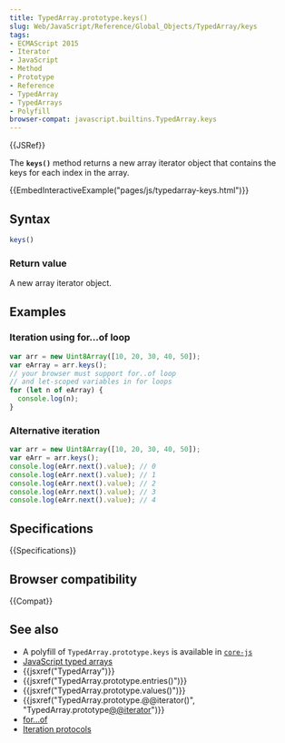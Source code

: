 ```yaml
---
title: TypedArray.prototype.keys()
slug: Web/JavaScript/Reference/Global_Objects/TypedArray/keys
tags:
- ECMAScript 2015
- Iterator
- JavaScript
- Method
- Prototype
- Reference
- TypedArray
- TypedArrays
- Polyfill
browser-compat: javascript.builtins.TypedArray.keys
---
```

{{JSRef}}

The **`keys()`** method returns a new array iterator object that contains the
keys for each index in the array.

{{EmbedInteractiveExample("pages/js/typedarray-keys.html")}}

## Syntax

```js
keys()
```

### Return value

A new array iterator object.

## Examples

### Iteration using for...of loop

```js
var arr = new Uint8Array([10, 20, 30, 40, 50]);
var eArray = arr.keys();
// your browser must support for..of loop
// and let-scoped variables in for loops
for (let n of eArray) {
  console.log(n);
}
```

### Alternative iteration

```js
var arr = new Uint8Array([10, 20, 30, 40, 50]);
var eArr = arr.keys();
console.log(eArr.next().value); // 0
console.log(eArr.next().value); // 1
console.log(eArr.next().value); // 2
console.log(eArr.next().value); // 3
console.log(eArr.next().value); // 4
```

## Specifications

{{Specifications}}

## Browser compatibility

{{Compat}}

## See also

*   A polyfill of `TypedArray.prototype.keys` is available in
    [`core-js`](https://github.com/zloirock/core-js#ecmascript-typed-arrays)
*   [JavaScript typed arrays](/en-US/docs/Web/JavaScript/Typed_arrays)
*   {{jsxref("TypedArray")}}
*   {{jsxref("TypedArray.prototype.entries()")}}
*   {{jsxref("TypedArray.prototype.values()")}}
*   {{jsxref("TypedArray.prototype.@@iterator()",
    "TypedArray.prototype[@@iterator]()")}}
*   [for...of](/en-US/docs/Web/JavaScript/Reference/Statements/for...of)
*   [Iteration protocols](/en-US/docs/Web/JavaScript/Reference/Iteration_protocols)
